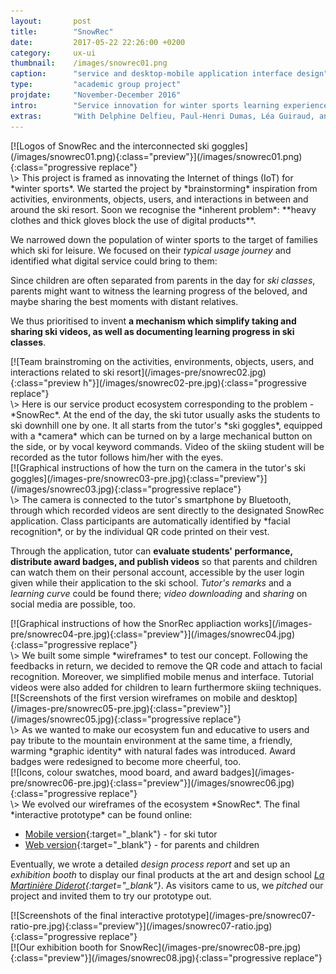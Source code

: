 ```yaml
---
layout:       post
title:        "SnowRec"
date:         2017-05-22 22:26:00 +0200
category:     ux-ui
thumbnail:    /images/snowrec01.png
caption:      "service and desktop-mobile application interface design"
type:         "academic group project"
projdate:     "November-December 2016"
intro:        "Service innovation for winter sports learning experience."
extras:       "With Delphine Delfieu, Paul-Henri Dumas, Léa Guiraud, and Mélissa Dufour."
---
```



<div class="image entry thin" markdown="1">
[![Logos of SnowRec and the interconnected ski goggles](/images/snowrec01.png){:class="preview"}](/images/snowrec01.png){:class="progressive replace"}
</div>

<div class="entry" markdown="1">
\>  
This project is framed as innovating the Internet of things (IoT) for *winter sports*. We started the project by *brainstorming* inspiration from activities, environments, objects, users, and interactions in between and around the ski resort. Soon we recognise the *inherent problem*: **heavy clothes and thick gloves block the use of digital products**.

We narrowed down the population of winter sports to the target of families which ski for leisure. We focused on their *typical usage journey* and identified what digital service could bring to them:

Since children are often separated from parents in the day for *ski classes*, parents might want to witness the learning progress of the beloved, and maybe sharing the best moments with distant relatives.

We thus prioritised to invent **a mechanism which simplify taking and sharing ski videos, as well as documenting learning progress in ski classes**.
</div>

<div class="image entry" markdown="1">
[![Team brainstroming on the activities, environments, objects, users, and interactions related to ski resort](/images-pre/snowrec02.jpg){:class="preview h"}](/images/snowrec02-pre.jpg){:class="progressive replace"}
</div>

<div class="entry" markdown="1">
\>  
Here is our service product ecosystem corresponding to the problem - *SnowRec*. At the end of the day, the ski tutor usually asks the students to ski downhill one by one. It all starts from the tutor's *ski goggles*, equipped with a *camera* which can be turned on by a large mechanical button on the side, or by vocal keyword commands. Video of the skiing student will be recorded as the tutor follows him/her with the eyes.
</div>

<div class="image entry" markdown="1">
[![Graphical instructions of how the turn on the camera in the tutor's ski goggles](/images-pre/snowrec03-pre.jpg){:class="preview"}](/images/snowrec03.jpg){:class="progressive replace"}
</div>

<div class="entry" markdown="1">
\>  
The camera is connected to the tutor's smartphone by Bluetooth, through which recorded videos are sent directly to the designated SnowRec application. Class participants are automatically identified by *facial recognition*, or by the individual QR code printed on their vest.

Through the application, tutor can **evaluate students' performance, distribute award badges, and publish videos** so that parents and children can watch them on their personal account, accessible by the user login given while their application to the ski school. *Tutor's remarks* and a *learning curve* could be found there; *video downloading* and *sharing* on social media are possible, too.
</div>

<div class="image entry" markdown="1">
[![Graphical instructions of how the SnorRec appliaction works](/images-pre/snowrec04-pre.jpg){:class="preview"}](/images/snowrec04.jpg){:class="progressive replace"}
</div>

<div class="entry" markdown="1">
\>  
We built some simple *wireframes* to test our concept. Following the feedbacks in return, we decided to remove the QR code and attach to facial recognition. Moreover, we simplified mobile menus and interface. Tutorial videos were also added for children to learn furthermore skiing techniques.
</div>

<div class="image entry thin" markdown="1">
[![Screenshots of the first version wireframes on mobile and desktop](/images-pre/snowrec05-pre.jpg){:class="preview"}](/images/snowrec05.jpg){:class="progressive replace"}
</div>

<div class="entry thin" markdown="1">
\>  
As we wanted to make our ecosystem fun and educative to users and pay tribute to the mountain environment at the same time, a friendly, warming *graphic identity* with natural fades was introduced. Award badges were redesigned to become more cheerful, too.
</div>

<div class="image entry" markdown="1">
[![Icons, colour swatches, mood board, and award badges](/images-pre/snowrec06-pre.jpg){:class="preview"}](/images/snowrec06.jpg){:class="progressive replace"}
</div>

<div class="entry thin" markdown="1">
\>  
We evolved our wireframes of the ecosystem *SnowRec*. The final *interactive prototype* can be found online:

- [Mobile version](http://vghtbq.axshare.com/#g=1&p=connexion){:target="_blank"} - for ski tutor
- [Web version](https://xd.adobe.com/view/4ae14c76-5cb5-495d-9653-da3831bbe80a/){:target="_blank"} - for parents and children

Eventually, we wrote a detailed *design process report* and set up an *exhibition booth* to display our final products at the art and design school *<i>[La Martinière Diderot](http://www.lamartinierediderot.fr/){:target="_blank"}</i>*. As visitors came to us, we *pitched* our project and invited them to try our prototype out.
</div>

<div class="image entry" markdown="1">
[![Screenshots of the final interactive prototype](/images-pre/snowrec07-ratio-pre.jpg){:class="preview"}](/images/snowrec07-ratio.jpg){:class="progressive replace"}
</div>

<div class="image entry" markdown="1">
[![Our exhibition booth for SnowRec](/images-pre/snowrec08-pre.jpg){:class="preview"}](/images/snowrec08.jpg){:class="progressive replace"}
</div>